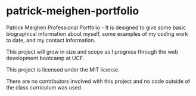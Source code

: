 # patrick-meighen-portfolio
Patrick Meighen Professional Portfolio - It is designed to give some basic biographical information about myself, some examples of my coding work to date, and my contact information.

This project will grow in size and scope as I progress through the web development bootcamp at UCF.

This project is licensed under the MIT license.

There are no contributors involved with this project and no code outside of the class curriculum was used.



 

